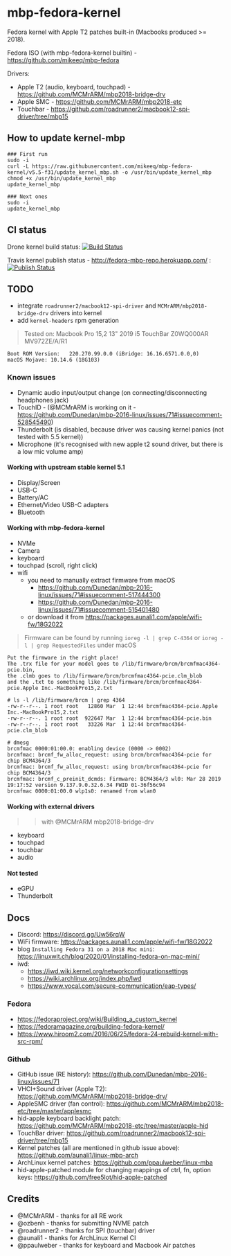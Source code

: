 # mbp-fedora-kernel

Fedora kernel with Apple T2 patches built-in (Macbooks produced >= 2018).

Fedora ISO (with mbp-fedora-kernel builtin) - <https://github.com/mikeeq/mbp-fedora>

Drivers:

- Apple T2 (audio, keyboard, touchpad) - <https://github.com/MCMrARM/mbp2018-bridge-drv>
- Apple SMC - <https://github.com/MCMrARM/mbp2018-etc>
- Touchbar - <https://github.com/roadrunner2/macbook12-spi-driver/tree/mbp15>

## How to update kernel-mbp

```
### First run
sudo -i
curl -L https://raw.githubusercontent.com/mikeeq/mbp-fedora-kernel/v5.5-f31/update_kernel_mbp.sh -o /usr/bin/update_kernel_mbp
chmod +x /usr/bin/update_kernel_mbp
update_kernel_mbp

### Next ones
sudo -i
update_kernel_mbp
```

## CI status

Drone kernel build status:
[![Build Status](https://cloud.drone.io/api/badges/mikeeq/mbp-fedora-kernel/status.svg)](https://cloud.drone.io/mikeeq/mbp-fedora-kernel)

Travis kernel publish status - <http://fedora-mbp-repo.herokuapp.com/> :
[![Publish Status](https://travis-ci.com/mikeeq/mbp-fedora-kernel.svg?branch=master)](https://travis-ci.com/mikeeq/mbp-fedora-kernel)

## TODO

- integrate `roadrunner2/macbook12-spi-driver` and `MCMrARM/mbp2018-bridge-drv` drivers into kernel
- add `kernel-headers` rpm generation

> Tested on: Macbook Pro 15,2 13" 2019 i5 TouchBar Z0WQ000AR MV972ZE/A/R1

```
Boot ROM Version:	220.270.99.0.0 (iBridge: 16.16.6571.0.0,0)
macOS Mojave: 10.14.6 (18G103)
```

### Known issues

- Dynamic audio input/output change (on connecting/disconnecting headphones jack)
- TouchID - (@MCMrARM is working on it - https://github.com/Dunedan/mbp-2016-linux/issues/71#issuecomment-528545490)
- Thunderbolt (is disabled, because driver was causing kernel panics (not tested with 5.5 kernel))
- Microphone (it's recognised with new apple t2 sound driver, but there is a low mic volume amp)

#### Working with upstream stable kernel 5.1

- Display/Screen
- USB-C
- Battery/AC
- Ethernet/Video USB-C adapters
- Bluetooth

#### Working with mbp-fedora-kernel

- NVMe
- Camera
- keyboard
- touchpad (scroll, right click)
- wifi
  - you need to manually extract firmware from macOS
    - <https://github.com/Dunedan/mbp-2016-linux/issues/71#issuecomment-517444300>
    - <https://github.com/Dunedan/mbp-2016-linux/issues/71#issuecomment-515401480>
  - or download it from <https://packages.aunali1.com/apple/wifi-fw/18G2022>

> Firmware can be found by running `ioreg -l | grep C-4364` or `ioreg -l | grep RequestedFiles` under macOS

```
Put the firmware in the right place!
The .trx file for your model goes to /lib/firmware/brcm/brcmfmac4364-pcie.bin,
the .clmb goes to /lib/firmware/brcm/brcmfmac4364-pcie.clm_blob
and the .txt to something like /lib/firmware/brcm/brcmfmac4364-pcie.Apple Inc.-MacBookPro15,2.txt
```

```
# ls -l /lib/firmware/brcm | grep 4364
-rw-r--r--. 1 root root   12860 Mar  1 12:44 brcmfmac4364-pcie.Apple Inc.-MacBookPro15,2.txt
-rw-r--r--. 1 root root  922647 Mar  1 12:44 brcmfmac4364-pcie.bin
-rw-r--r--. 1 root root   33226 Mar  1 12:44 brcmfmac4364-pcie.clm_blob
```

```
# dmesg
brcmfmac 0000:01:00.0: enabling device (0000 -> 0002)
brcmfmac: brcmf_fw_alloc_request: using brcm/brcmfmac4364-pcie for chip BCM4364/3
brcmfmac: brcmf_fw_alloc_request: using brcm/brcmfmac4364-pcie for chip BCM4364/3
brcmfmac: brcmf_c_preinit_dcmds: Firmware: BCM4364/3 wl0: Mar 28 2019 19:17:52 version 9.137.9.0.32.6.34 FWID 01-36f56c94
brcmfmac 0000:01:00.0 wlp1s0: renamed from wlan0
```

#### Working with external drivers

>> with @MCMrARM mbp2018-bridge-drv

- keyboard
- touchpad
- touchbar
- audio

#### Not tested

- eGPU
- Thunderbolt

## Docs

- Discord: <https://discord.gg/Uw56rqW>
- WiFi firmware: <https://packages.aunali1.com/apple/wifi-fw/18G2022>
- blog `Installing Fedora 31 on a 2018 Mac mini`: <https://linuxwit.ch/blog/2020/01/installing-fedora-on-mac-mini/>
- iwd:
  - <https://iwd.wiki.kernel.org/networkconfigurationsettings>
  - <https://wiki.archlinux.org/index.php/Iwd>
  - <https://www.vocal.com/secure-communication/eap-types/>

### Fedora

- <https://fedoraproject.org/wiki/Building_a_custom_kernel>
- <https://fedoramagazine.org/building-fedora-kernel/>
- <https://www.hiroom2.com/2016/06/25/fedora-24-rebuild-kernel-with-src-rpm/>

### Github

- GitHub issue (RE history): <https://github.com/Dunedan/mbp-2016-linux/issues/71>
- VHCI+Sound driver (Apple T2): <https://github.com/MCMrARM/mbp2018-bridge-drv/>
- AppleSMC driver (fan control): <https://github.com/MCMrARM/mbp2018-etc/tree/master/applesmc>
- hid-apple keyboard backlight patch: <https://github.com/MCMrARM/mbp2018-etc/tree/master/apple-hid>
- TouchBar driver: <https://github.com/roadrunner2/macbook12-spi-driver/tree/mbp15>
- Kernel patches (all are mentioned in github issue above): <https://github.com/aunali1/linux-mbp-arch>
- ArchLinux kernel patches: <https://github.com/ppaulweber/linux-mba>
- hid-apple-patched module for changing mappings of ctrl, fn, option keys: <https://github.com/free5lot/hid-apple-patched>

## Credits

- @MCMrARM - thanks for all RE work
- @ozbenh - thanks for submitting NVME patch
- @roadrunner2 - thanks for SPI (touchbar) driver
- @aunali1 - thanks for ArchLinux Kernel CI
- @ppaulweber - thanks for keyboard and Macbook Air patches
